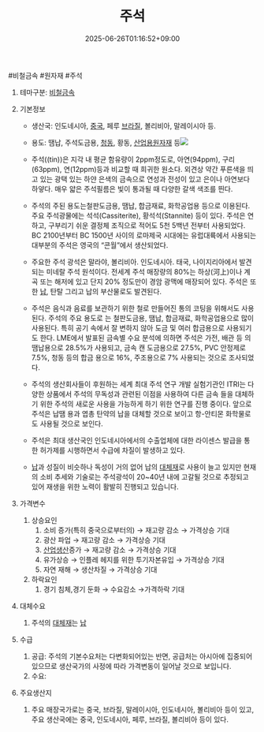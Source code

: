 ﻿---
title: "주석"
date: 2025-06-26T01:16:52+09:00
lastmod: 2025-06-26T01:16:52+09:00
type: docs
sidebar:
  open: true
weight: 13
---
<div style="display:none">
  <meta property="article:published_time" content="2025-06-25T16:16:52Z" />
  <meta property="article:modified_time" content="2025-06-25T16:16:52Z" />
</div>
#비철금속 #원자재 #주석 

1. 테마구분: [비철금속](/industry-study/비철금속/)

1. 기본정보

	- 생산국: 인도네시아, [중국](/industry-study/4국가중국/), 페루 [브라질](/industry-study/브라질/), 볼리비아, 말레이시아 등.
	- 용도: 땜납, 주석도금용, [청동](/industry-study/청동/), 황동, [산업용원자재](/industry-study/산업용원자재/) 등![](https://i.imgur.com/KnI56z4.png)
	  
	- 주석((tin))은 지각 내 평균 함유량이 2ppm정도로, 아연(94ppm), 구리(63ppm), 연(12ppm)등과 비교할 때 희귀한 원소다. 외견상 약간 푸른색을 띄고 있는 광택 있는 하얀 은색의 금속으로 연성과 전성이 있고 은이나 아연보다 하얗다. 매우 얇은 주석필름은 빛이 통과될 때 다양한 갈색 색조를 띈다. 
	- 주석의 주된 용도는철판도금용, 땜납, 합금재료, 화학공업용 등으로 이용된다. 주요 주석광물에는 석석(Cassiterite), 황석석(Stannite) 등이 있다. 주석은 연하고, 구부리기 쉬운 결정체 조직으로 적어도 5천 5백년 전부터 사용되었다. BC 2100년부터 BC 1500년 사이의 로마제국 시대에는 유럽대륙에서 사용되는 대부분의 주석은 영국의 “콘월”에서 생산되었다. 
	- 주요한 주석 광석은 말라야, 볼리비아. 인도네시아. 태국, 나이지리아에서 발견되는 미네랄 주석 원석이다. 전세계 주석 매장량의 80%는 하상(河上)이나 계곡 또는 해저에 있고 단지 20% 정도만이 경암 광맥에 매장되어 있다. 주석은 또한 [납](/industry-study/납/), 탄탈 그리고 납의 부산물로도 발견된다. 
	- 주석은 음식과 음료를 보관하기 위한 철로 만들어진 통의 코팅을 위해서도 사용된다. 주석의 주요 용도로 는 철판도금용, 땜납, 합금재료, 화학공업용으로 많이 사용된다. 특히 공기 속에서 잘 변하지 않아 도금 및 여러 합금용으로 사용되기도 한다. LME에서 발표된 금속별 수요 분석에 의하면 주석은 가전, 배관 등 의 땜납용으로 28.5%가 사용되고, 금속 캔 도금용으로 27.5%, PVC 안정제로 7.5%, 청동 등의 합금 용으로 16%, 주조용으로 7% 사용되는 것으로 조사되었다. 
	- 주석의 생산회사들이 후원하는 세계 최대 주석 연구 개발 실험기관인 ITRI는 다양한 상품에서 주석의 무독성과 관련된 이점을 사용하여 다른 금속 들을 대체하기 위한 주석의 새로운 사용을 가능하게 하기 위한 연구를 진행 중이다. 앞으로 주석은 납땜 용과 엽총 탄약의 납을 대체할 것으로 보이고 항-안티몬 화학물로도 사용될 것으로 보인다. 
	- 주석은 최대 생산국인 인도네시아에서의 수출업체에 대한 라이센스 발급을 통한 허가제를 시행하면서 수급에 차질이 발생하고 있다.
	- [납](/industry-study/납/)과 성질이 비슷하나 독성이 거의 없어 납의 [대체재](/industry-study/대체재/)로 사용이 늘고 있지만 현재의 소비 추세와 기술로는 주석광석이 20~40년 내에 고갈될 것으로 추정되고 있어 재생을 위한 노력이 활발히 진행되고 있습니다.

1. 가격변수
	1. 상승요인
		1. 소비 증가(특히 중국으로부터의) → 재고량 감소 → 가격상승 기대 
		2. 광산 파업 → 재고량 감소 → 가격상승 기대
		3. [산업생산](/industry-study/산업생산/)증가 → 재고량 감소 → 가격상승 기대 
		4. 유가상승 → 인플레 헤지를 위한 투기자본유입 → 가격상승 기대 
		5. 자연 재해 → 생산차질 → 가격상승 기대
	2. 하락요인
		1. 경기 침체,경기 둔화 → 수요감소 →가격하락 기대

2. 대체수요
	1. 주석의 [대체재](/industry-study/대체재/)는 [납](/industry-study/납/)

3. 수급
	1. 공급: 주석의 기본수요처는 다변화되어있는 반면, 공급처는 아시아에 집중되어있으므로 생산국가의 사정에 따라 가격변동이 일어날 것으로 보입니다.
	2. 수요:

4. 주요생산지
	1. 주요 매장국가로는 중국, 브라질, 말레이시아, 인도네시아, 볼리비아 등이 있고, 주요 생산국에는 중국, 인도네시아, 페루, 브라질, 볼리비아 등이 있다.
